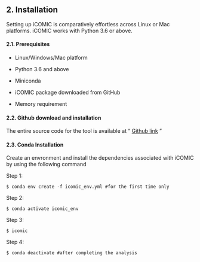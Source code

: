 ## 2. Installation

  

Setting up iCOMIC is comparatively effortless across Linux or Mac platforms. iCOMIC works with Python 3.6 or above.

#### 2.1. Prerequisites

- Linux/Windows/Mac platform

- Python 3.6 and above

- Miniconda

- iCOMIC package downloaded from GitHub

- Memory requirement

#### 2.2. Github download and installation

The entire source code for the tool is available at “ [Github link](https://github.com/RamanLab/iCOMIC) ”

#### 2.3. Conda Installation
Create an envronment and install the dependencies associated with iCOMIC by using the following command 

Step 1:
```
$ conda env create -f icomic_env.yml #for the first time only
```

Step 2:
```
$ conda activate icomic_env
```

Step 3:
```
$ icomic
```
Step 4:
```
$ conda deactivate #after completing the analysis
```
